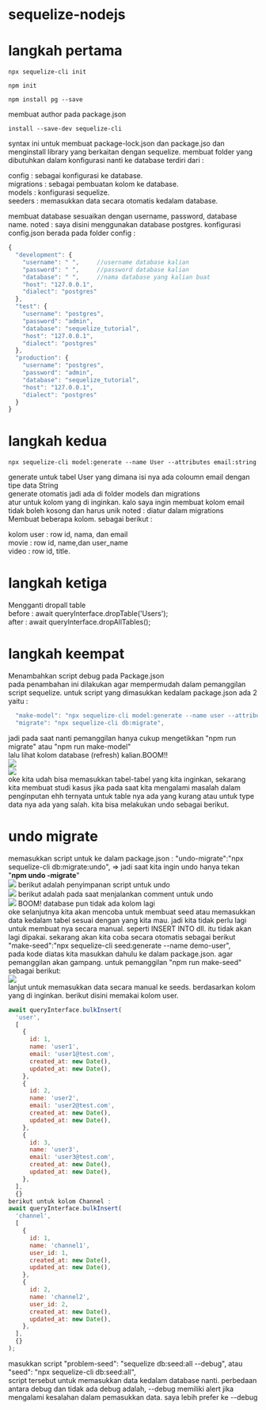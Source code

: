 # sequelize-nodejs

  # langkah pertama   
  ```shell  
  npx sequelize-cli init    
  ```
  ```shell
  npm init   
  ```
  ```shell 
  npm install pg --save 
  ```   
  membuat author pada package.json  

  ```shell
  install --save-dev sequelize-cli    
  ```
  syntax ini untuk membuat package-lock.json dan package.jso dan menginstall library yang berkaitan dengan sequelize.
  membuat folder yang dibutuhkan dalam konfigurasi nanti ke database terdiri dari :     
  
  config : sebagai konfigurasi ke database.  
  migrations : sebagai pembuatan kolom ke database.  
  models : konfigurasi sequelize.  
  seeders : memasukkan data secara otomatis kedalam database.  
  
  membuat database sesuaikan dengan username, password, database name. noted : saya disini menggunakan database postgres.
  konfigurasi config.json berada pada folder config : 
  ```javascript  
  {     
    "development": {    
      "username": " ",     //username database kalian   
      "password": " ",     //password database kalian
      "database": " ",     //nama database yang kalian buat
      "host": "127.0.0.1",    
      "dialect": "postgres"    
    },    
    "test": {     
      "username": "postgres",    
      "password": "admin",    
      "database": "sequelize_tutorial",    
      "host": "127.0.0.1",    
      "dialect": "postgres"    
    },    
    "production": {    
      "username": "postgres",    
      "password": "admin",    
      "database": "sequelize_tutorial",    
      "host": "127.0.0.1",    
      "dialect": "postgres"    
    }    
  }    
  ```

  # langkah kedua
  ```shell
  npx sequelize-cli model:generate --name User --attributes email:string 
  ```   
  generate untuk tabel User yang dimana isi nya ada coloumn email dengan tipe data String  
  generate otomatis jadi ada di folder models dan migrations  
  atur untuk kolom yang di inginkan. kalo saya ingin membuat kolom email tidak boleh kosong dan harus unik noted : diatur dalam migrations  
  Membuat beberapa kolom. sebagai berikut :     
  
  kolom user : row id, nama, dan email   
  movie : row id, name,dan user_name   
  video : row id, title.  

  # langkah ketiga
  Mengganti dropall table    
  before : await queryInterface.dropTable('Users');     
  after : await queryInterface.dropAllTables();    
  # langkah keempat
  Menambahkan script debug pada Package.json     
  pada penambahan ini dilakukan agar mempermudah dalam pemanggilan script sequelize. untuk script yang dimasukkan kedalam package.json ada 2 yaitu :  
  ```javascript
    "make-model": "npx sequelize-cli model:generate --name user --attributes email:string",  
    "migrate": "npx sequelize-cli db:migrate", 
  ``` 
  jadi pada saat nanti pemanggilan hanya cukup mengetikkan "npm run migrate" atau "npm run make-model"  
  lalu lihat kolom database (refresh) kalian.BOOM!!  
  <img src="img/database-1.PNG" >  
  <img src="img/database-2.PNG">  
  oke kita udah bisa memasukkan tabel-tabel yang kita inginkan, sekarang kita membuat studi kasus jika pada saat kita mengalami masalah dalam penginputan ehh ternyata untuk table nya ada yang kurang atau untuk type data nya ada yang salah. kita bisa melakukan undo sebagai berikut.  

  # undo migrate    
  memasukkan script untuk ke dalam package.json : "undo-migrate":"npx sequelize-cli db:migrate:undo", => jadi saat kita ingin undo hanya tekan "<b>npm undo -migrate</b>"    
<img src="img/undo-migrate_1.PNG">   berikut adalah penyimpanan script untuk undo  
<img src="img/undo-migrate_2.PNG">  berikut adalah pada saat menjalankan comment untuk undo  
<img src="img/undo-migrate_3.PNG">  BOOM! database pun tidak ada kolom lagi  
  oke selanjutnya kita akan mencoba untuk membuat seed atau memasukkan data kedalam tabel sesuai dengan yang kita mau. jadi kita tidak perlu lagi untuk membuat nya secara manual. seperti INSERT INTO dll. itu tidak akan lagi dipakai. sekarang akan kita coba secara otomatis sebagai berikut  
  "make-seed":"npx sequelize-cli seed:generate --name demo-user",    
  pada kode diatas kita masukkan dahulu ke dalam package.json. agar pemanggilan akan gampang. untuk pemanggilan "npm run make-seed" sebagai berikut:     
<img src="/img/make-seed_1.PNG">    
  lanjut untuk memasukkan data secara manual ke seeds. berdasarkan kolom yang di inginkan. berikut disini memakai kolom user.     
  ```javascript
  await queryInterface.bulkInsert(  
    'user',  
    [  
      {  
        id: 1,  
        name: 'user1',  
        email: 'user1@test.com',  
        created_at: new Date(),  
        updated_at: new Date(),  
      },  
      {  
        id: 2,  
        name: 'user2',  
        email: 'user2@test.com',  
        created_at: new Date(),  
        updated_at: new Date(),  
      },  
      {  
        id: 3,  
        name: 'user3',  
        email: 'user3@test.com',  
        created_at: new Date(),  
        updated_at: new Date(),  
      },  
    ],  
    {}  
berikut untuk kolom Channel :  
  await queryInterface.bulkInsert(  
    'channel',  
    [  
      {  
        id: 1,  
        name: 'channel1',  
        user_id: 1,  
        created_at: new Date(),  
        updated_at: new Date(),  
      },  
      {  
        id: 2,  
        name: 'channel2',  
        user_id: 2,  
        created_at: new Date(),  
        updated_at: new Date(),  
      },  
    ],  
    {}  
  ); 
  ``` 
  masukkan script "problem-seed": "sequelize db:seed:all --debug", atau   "seed": "npx sequelize-cli db:seed:all",    
  script tersebut untuk memasukkan data kedalam database nanti. perbedaan antara debug dan tidak ada debug adalah, --debug memiliki alert jika mengalami kesalahan dalam pemasukkan data. saya lebih prefer ke --debug  







